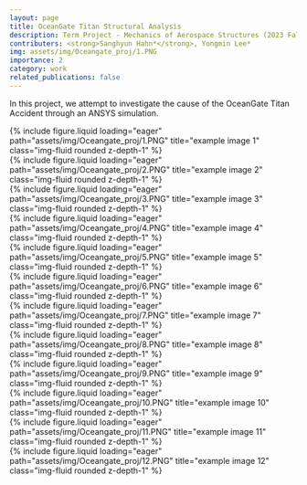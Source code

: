 ```yaml
---
layout: page
title: OceanGate Titan Structural Analysis
description: Term Project - Mechanics of Aerospace Structures (2023 Fall)
contributers: <strong>Sanghyun Hahn*</strong>, Yongmin Lee*
img: assets/img/Oceangate_proj/1.PNG
importance: 2
category: work
related_publications: false
---
```


In this project, we attempt to investigate the cause of the OceanGate Titan Accident through an ANSYS simulation.

<div class="row">
    <div class="col-sm mt-3 mt-md-0">
        {% include figure.liquid loading="eager" path="assets/img/Oceangate_proj/1.PNG" title="example image 1" class="img-fluid rounded z-depth-1" %}
    </div>
</div>

<div class="row">
    <div class="col-sm mt-3 mt-md-0">
        {% include figure.liquid loading="eager" path="assets/img/Oceangate_proj/2.PNG" title="example image 2" class="img-fluid rounded z-depth-1" %}
    </div>
</div>

<div class="row">
    <div class="col-sm mt-3 mt-md-0">
        {% include figure.liquid loading="eager" path="assets/img/Oceangate_proj/3.PNG" title="example image 3" class="img-fluid rounded z-depth-1" %}
    </div>
</div>

<div class="row">
    <div class="col-sm mt-3 mt-md-0">
        {% include figure.liquid loading="eager" path="assets/img/Oceangate_proj/4.PNG" title="example image 4" class="img-fluid rounded z-depth-1" %}
    </div>
</div>

<div class="row">
    <div class="col-sm mt-3 mt-md-0">
        {% include figure.liquid loading="eager" path="assets/img/Oceangate_proj/5.PNG" title="example image 5" class="img-fluid rounded z-depth-1" %}
    </div>
</div>

<div class="row">
    <div class="col-sm mt-3 mt-md-0">
        {% include figure.liquid loading="eager" path="assets/img/Oceangate_proj/6.PNG" title="example image 6" class="img-fluid rounded z-depth-1" %}
    </div>
</div>

<div class="row">
    <div class="col-sm mt-3 mt-md-0">
        {% include figure.liquid loading="eager" path="assets/img/Oceangate_proj/7.PNG" title="example image 7" class="img-fluid rounded z-depth-1" %}
    </div>
</div>

<div class="row">
    <div class="col-sm mt-3 mt-md-0">
        {% include figure.liquid loading="eager" path="assets/img/Oceangate_proj/8.PNG" title="example image 8" class="img-fluid rounded z-depth-1" %}
    </div>
</div>

<div class="row">
    <div class="col-sm mt-3 mt-md-0">
        {% include figure.liquid loading="eager" path="assets/img/Oceangate_proj/9.PNG" title="example image 9" class="img-fluid rounded z-depth-1" %}
    </div>
</div>

<div class="row">
    <div class="col-sm mt-3 mt-md-0">
        {% include figure.liquid loading="eager" path="assets/img/Oceangate_proj/10.PNG" title="example image 10" class="img-fluid rounded z-depth-1" %}
    </div>
</div>

<div class="row">
    <div class="col-sm mt-3 mt-md-0">
        {% include figure.liquid loading="eager" path="assets/img/Oceangate_proj/11.PNG" title="example image 11" class="img-fluid rounded z-depth-1" %}
    </div>
</div>

<div class="row">
    <div class="col-sm mt-3 mt-md-0">
        {% include figure.liquid loading="eager" path="assets/img/Oceangate_proj/12.PNG" title="example image 12" class="img-fluid rounded z-depth-1" %}
    </div>
</div>
